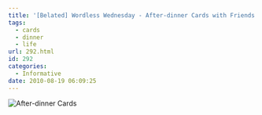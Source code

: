 ```yaml
---
title: '[Belated] Wordless Wednesday - After-dinner Cards with Friends'
tags:
  - cards
  - dinner
  - life
url: 292.html
id: 292
categories:
  - Informative
date: 2010-08-19 06:09:25
---
```


![](http://flexapic.com/g.ashx?id=4447 "After-dinner Cards")